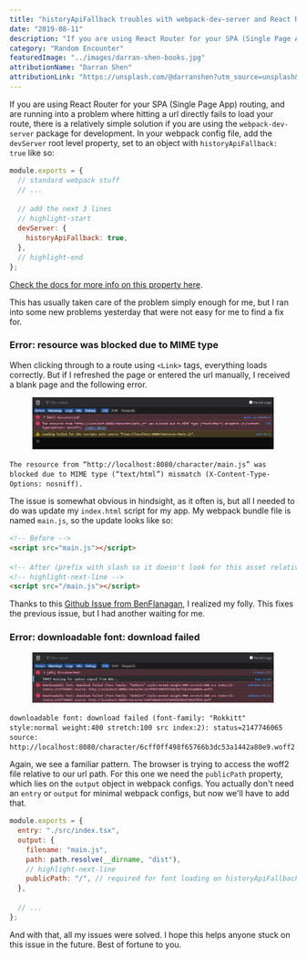 ```yaml
---
title: "historyApiFallback troubles with webpack-dev-server and React Router"
date: "2019-08-11"
description: "If you are using React Router for your SPA (Single Page App) routing, and are running into a problem where hitting a url directly fails to load your route, there is a relatively simple solution..."
category: "Random Encounter"
featuredImage: "../images/darran-shen-books.jpg"
attributionName: "Darran Shen"
attributionLink: "https://unsplash.com/@darranshen?utm_source=unsplash&amp;utm_medium=referral&amp;utm_content=creditCopyText"
---
```


If you are using React Router for your SPA (Single Page App) routing, and are running into a problem where hitting a url directly fails to load your route, there is a relatively simple solution if you are using the `webpack-dev-server` package for development. In your webpack config file, add the `devServer` root level property, set to an object with `historyApiFallback: true` like so:

```js
module.exports = {
  // standard webpack stuff
  // ...

  // add the next 3 lines
  // highlight-start
  devServer: {
    historyApiFallback: true,
  },
  // highlight-end
};
```

<a href="https://webpack.js.org/configuration/dev-server/#devserverhistoryapifallback" target="_blank" rel="noopener noreferrer">Check the docs for more info on this property here</a>.

This has usually taken care of the problem simply enough for me, but I ran into some new problems yesterday that were not easy for me to find a fix for.

### Error: resource was blocked due to MIME type

When clicking through to a route using `<Link>` tags, everything loads correctly. But if I refreshed the page or entered the url manually, I received a blank page and the following error.

<figure>
  <img src="../images/webpack-issue-relative-path.png" alt="browser console error. error text following."></img>
</figure>

`The resource from “http://localhost:8080/character/main.js” was blocked due to MIME type (“text/html”) mismatch (X-Content-Type-Options: nosniff).`

The issue is somewhat obvious in hindsight, as it often is, but all I needed to do was update my `index.html` script for my app. My webpack bundle file is named `main.js`, so the update looks like so:

```html
<!-- Before -->
<script src="main.js"></script>

<!-- After (prefix with slash so it doesn't look for this asset relatively)-->
<!-- highlight-next-line -->
<script src="/main.js"></script>
```

Thanks to this <a href="https://github.com/ReactTraining/react-router/issues/676#issuecomment-160249067" target="_blank" rel="noopener noreferrer">Github Issue from BenFlanagan</a>, I realized my folly. This fixes the previous issue, but I had another waiting for me.

### Error: downloadable font: download failed

<figure>
  <img src="../images/webpack-issue-font.png" alt="browser console error. error text following"></img>
</figure>

`downloadable font: download failed (font-family: "Rokkitt" style:normal weight:400 stretch:100 src index:2): status=2147746065 source: http://localhost:8080/character/6cff0ff498f65766b3dc53a1442a80e9.woff2`

Again, we see a familiar pattern. The browser is trying to access the woff2 file relative to our url path. For this one we need the `publicPath` property, which lies on the `output` object in webpack configs. You actually don't need an `entry` or `output` for minimal webpack configs, but now we'll have to add that.

```js
module.exports = {
  entry: "./src/index.tsx",
  output: {
    filename: "main.js",
    path: path.resolve(__dirname, "dist"),
    // highlight-next-line
    publicPath: "/", // required for font loading on historyApiFallback
  },

  // ...
};
```

And with that, all my issues were solved. I hope this helps anyone stuck on this issue in the future. Best of fortune to you.
